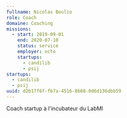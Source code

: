 ```yaml
---
fullname: Nicolas Boulio
role: Coach
domaine: Coaching
missions:
  - start: 2019-09-01
    end: 2020-07-10
    status: service
    employer: octo
    startups:
      - candilib
      - psij
startups:
  - candilib
  - psij
uuid: d2b17f6f-fb7a-4516-8608-0d6d136dbb59
---
```

Coach startup à l'incubateur du LabMI